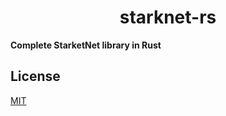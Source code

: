 # <h1 align="center">starknet-rs</h1>

**Complete StarketNet library in Rust**

## License

[MIT](./LICENSE)
